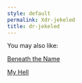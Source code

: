 ```yaml
---
style: default
permalink: Xdr-jekeled
title: dr-jekeled
---
```

You may also like:

[Beneath the Name](http://scp-wiki.net/beneath-the-name)

[My Hell](http://scp-wiki.net/my-hell)
